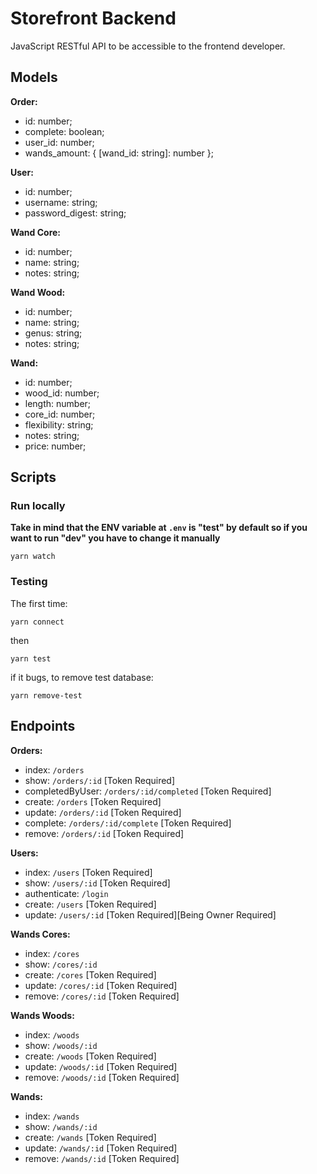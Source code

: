 # Storefront Backend

JavaScript RESTful API to be accessible to the frontend developer.

## Models

**Order:**

- id: number;
- complete: boolean;
- user_id: number;
- wands_amount: { [wand_id: string]: number };

**User:**

- id: number;
- username: string;
- password_digest: string;

**Wand Core:**

- id: number;
- name: string;
- notes: string;

**Wand Wood:**

- id: number;
- name: string;
- genus: string;
- notes: string;

**Wand:**

- id: number;
- wood_id: number;
- length: number;
- core_id: number;
- flexibility: string;
- notes: string;
- price: number;

## Scripts

### Run locally

**Take in mind that the ENV variable at `.env` is "test" by default so if you want to run "dev" you have to change it manually**

```
yarn watch
```

### Testing

The first time:

```
yarn connect
```

then

```
yarn test
```

if it bugs, to remove test database:

```
yarn remove-test
```

## Endpoints

**Orders:**

- index: `/orders`
- show: `/orders/:id` [Token Required]
- completedByUser: `/orders/:id/completed` [Token Required]
- create: `/orders` [Token Required]
- update: `/orders/:id` [Token Required]
- complete: `/orders/:id/complete` [Token Required]
- remove: `/orders/:id` [Token Required]

**Users:**

- index: `/users` [Token Required]
- show: `/users/:id` [Token Required]
- authenticate: `/login`
- create: `/users` [Token Required]
- update: `/users/:id` [Token Required][Being Owner Required]

**Wands Cores:**

- index: `/cores`
- show: `/cores/:id`
- create: `/cores` [Token Required]
- update: `/cores/:id` [Token Required]
- remove: `/cores/:id` [Token Required]

**Wands Woods:**

- index: `/woods`
- show: `/woods/:id`
- create: `/woods` [Token Required]
- update: `/woods/:id` [Token Required]
- remove: `/woods/:id` [Token Required]

**Wands:**

- index: `/wands`
- show: `/wands/:id`
- create: `/wands` [Token Required]
- update: `/wands/:id` [Token Required]
- remove: `/wands/:id` [Token Required]
